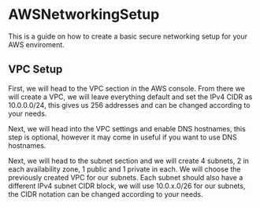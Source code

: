 # AWSNetworkingSetup
This is a guide on how to create a basic secure networking setup for your AWS enviroment.

## VPC Setup

First, we will head to the VPC section in the AWS console.
From there we will create a VPC, we will leave everything default and set the IPv4 CIDR as 10.0.0.0/24, this gives us 256 addresses and can be changed according to your needs.
![]()

Next, we will head into the VPC settings and enable DNS hostnames, this step is optional, however it may come in useful if you want to use DNS hostnames.
![]()

Next, we will head to the subnet section and we will create 4 subnets, 2 in each availability zone, 1 public and 1 private in each.
We will choose the previously created VPC for our subnets.
Each subnet should also have a different IPv4 subnet CIDR block, we will use 10.0.x.0/26 for our subnets, the CIDR notation can be changed according to your needs.
![]()
![]()
![]()
![]()
